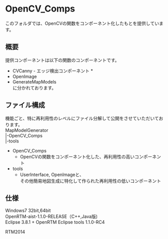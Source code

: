 OpenCV_Comps
=================
このフォルダでは、OpenCVの関数をコンポーネント化したもとを提供しています。 


概要
--------
提供コンポーネントは以下の関数のコンポーネントです。
* CVCanny - エッジ検出コンポーネント
   * 
* OpenImage  
* GenerateMapModels  
に分かれております。

ファイル構成
--------
機能ごと、特に再利用性のレベルにファイル分解して公開をさせていただいております。  
MapModelGenerator  
|-OpenCV_Comps  
|-tools  

* OpenCV_Comps
    * OpenCVの関数をコンポーネント化した、再利用性の高いコンポーネント
* tools
    * UserInterface, OpenImageと、  
その他簡易地図生成に特化して作られた再利用性の低いコンポーネント


仕様
--------
Windows7 32bit,64bit  
OpenRTM-aist-1.1.0-RELEASE（C++,Java版)  
Eclipse 3.8.1 + OpenRTM Eclipse tools 1.1.0-RC4


RTM2014
